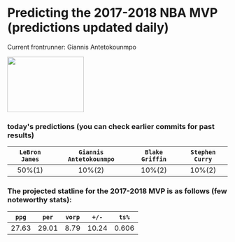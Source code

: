 # Predicting the 2017-2018 NBA MVP (predictions updated daily)
Current frontrunner: Giannis Antetokounmpo

<img src="http://a.espncdn.com/combiner/i?img=/i/headshots/nba/players/full/3032977.png&w=350&h=254" width="175" height="127">

### today's predictions (you can check earlier commits for past results)

| `LeBron James` | `Giannis Antetokounmpo` | `Blake Griffin` | `Stephen Curry` |
|:---:|:---:|:---:|:---:|
| 50%(1) | 10%(2) | 10%(2) | 10%(2) |

### The projected statline for the 2017-2018 MVP is as follows (few noteworthy stats):

| `ppg` | `per` | `vorp` | `+/-` | `ts%` |
|:---:|:---:|:---:|:---:|:---:|
| 27.63 | 29.01 | 8.79 | 10.24 | 0.606 |